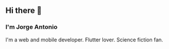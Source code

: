 ## Hi there 👋 

### I'm Jorge Antonio

I'm a web and mobile developer. 
Flutter lover. 
Science fiction fan. 

